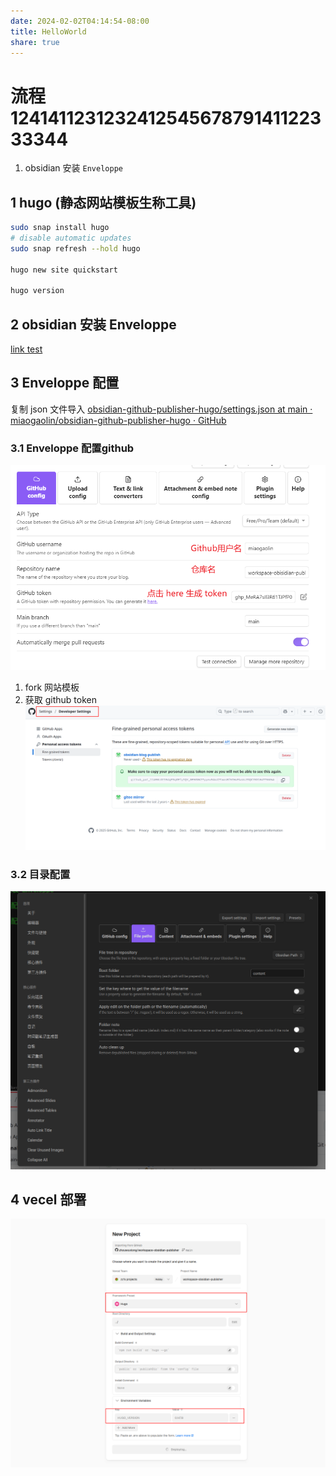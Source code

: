 ```yaml
---
date: 2024-02-02T04:14:54-08:00
title: HelloWorld
share: true
---
```



# 流程 124141123123241254567879141122333344
1. obsidian 安装  `Enveloppe`

## 1 hugo (静态网站模板生称工具)
```sh
sudo snap install hugo
# disable automatic updates
sudo snap refresh --hold hugo

hugo new site quickstart 

hugo version

```
## 2 obsidian 安装  Enveloppe

[link test](link%20test.md)

## 3 Enveloppe 配置
复制 json 文件导入
[obsidian-github-publisher-hugo/settings.json at main · miaogaolin/obsidian-github-publisher-hugo · GitHub](https://github.com/miaogaolin/obsidian-github-publisher-hugo/blob/main/settings.json)
### 3.1 Enveloppe 配置github
![2-obsidian blog publish.png](/static/images/2-obsidian%20blog%20publish.png)

1. fork 网站模板
2. 获取 github token
![1-obsidian blog publish.png](/static/images/1-obsidian%20blog%20publish.png)

### 3.2 目录配置 
![3-obsidian blog publish.png](/static/images/3-obsidian%20blog%20publish.png)

## 4 vecel 部署
![4-obsidian blog publish.png](/static/images/4-obsidian%20blog%20publish.png)


